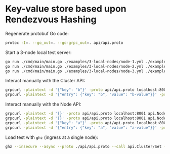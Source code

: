 # Key-value store based upon Rendezvous Hashing

Regenerate protobuf Go code:

```sh
protoc -I=. --go_out=. --go-grpc_out=. api/api.proto
```

Start a 3-node local test server:

```sh
go run ./cmd/main/main.go ./examples/3-local-nodes/node-1.yml ./examples/3-local-nodes/cluster.yml
go run ./cmd/main/main.go ./examples/3-local-nodes/node-2.yml ./examples/3-local-nodes/cluster.yml
go run ./cmd/main/main.go ./examples/3-local-nodes/node-3.yml ./examples/3-local-nodes/cluster.yml
```

Interact manually with the Cluster API:

```sh
grpcurl -plaintext -d '{"key": "b"}' -proto api/api.proto localhost:8001 api.Cluster/Get
grpcurl -plaintext -d '{"entry": {"key": "b", "value": "b-value"}}' -proto api/api.proto localhost:8001 api.Cluster/Set
```

Interact manually with the Node API:

```sh
grpcurl -plaintext -d '{}' -proto api/api.proto localhost:8001 api.Node/Info
grpcurl -plaintext -d '{}' -proto api/api.proto localhost:8001 api.Node/Health
grpcurl -plaintext -d '{"key": "a"}' -proto api/api.proto localhost:8001 api.Node/Get
grpcurl -plaintext -d '{"entry": {"key": "a", "value": "a-value"}}' -proto api/api.proto localhost:8001 api.Node/Set
```

Load test with `ghz` (ingress at a single node):

```sh
ghz --insecure --async --proto ./api/api.proto --call api.Cluster/Set -n 20000 --rps=400 -d '{"entry": {"key": "{{.UUID}}", "value": "value of {{.UUID}}"}}' localhost:8001
```
